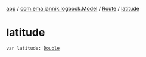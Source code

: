 [app](../../index.md) / [com.ema.jannik.logbook.Model](../index.md) / [Route](index.md) / [latitude](./latitude.md)

# latitude

`var latitude: `[`Double`](https://kotlinlang.org/api/latest/jvm/stdlib/kotlin/-double/index.html)